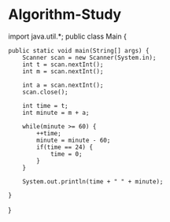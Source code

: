 # Algorithm-Study
import java.util.*;
public class Main {

	public static void main(String[] args) {
		Scanner scan = new Scanner(System.in);
		int t = scan.nextInt();
		int m = scan.nextInt();
		
		int a = scan.nextInt();
		scan.close();
		
		int time = t;
		int minute = m + a;
		
		while(minute >= 60) {
			++time;
			minute = minute - 60;
			if(time == 24) {
				time = 0;
			}
		}
		
		System.out.println(time + " " + minute);

	}

}
